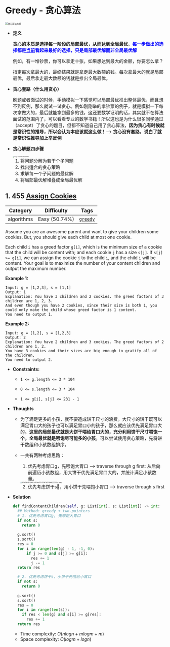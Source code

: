 # Greedy - 贪心算法

<img src="https://code-thinking-1253855093.file.myqcloud.com/pics/20210917104315.png" alt="贪心算法大纲" style="zoom: 50%;" />

- **定义**

  **贪心的本质是选择每一阶段的局部最优，从而达到全局最优**。<font color=blue>**每一步做出的选择都是<u>当前</u>看起来最好的选择，只是局部最优解而非全局最优解**</font>

  例如，有一堆钞票，你可以拿走十张，如果想达到最大的金额，你要怎么拿？

  指定每次拿最大的，最终结果就是拿走最大数额的钱。每次拿最大的就是局部最优，最后拿走最大数额的钱就是推出全局最优。

- **贪心套路（什么用贪心）**

  刷题或者面试的时候，手动模拟一下感觉可以局部最优推出整体最优，而且想不到反例，那么就试一试贪心。例如刚刚举的拿钞票的例子，就是模拟一下每次拿做大的，最后就能拿到最多的钱，这还要数学证明的话，其实就不在算法面试的范围内了，可以看看专业的数学书籍！所以这也是为什么很多同学通过（accept）了贪心的题目，但都不知道自己用了贪心算法，**因为贪心有时候就是常识性的推导，所以会认为本应该就这么做！**--> **贪心没有套路，说白了就是常识性推导加上举反例**

- **贪心解题四步骤**

  <img src="/Users/xinyuzhang/Library/Application Support/typora-user-images/image-20220823112108583.png" alt="image-20220823112108583" style="zoom: 25%;" />

  1. 将问题分解为若干个子问题
  2. 找出适合的贪心策略 
  3. 求解每一个子问题的最优解
  4. 将局部最优解堆叠成全局最优解

## 1. 455 [Assign Cookies](https://leetcode.com/problems/assign-cookies/description/)

|  Category  |  Difficulty   |                    Tags                     |
| :--------: | :-----------: | :-----------------------------------------: |
| algorithms | Easy (50.74%) | [`greedy`](https://leetcode.com/tag/greedy) |

Assume you are an awesome parent and want to give your children some cookies. But, you should give each child at most one cookie.

Each child `i` has a greed factor `g[i]`, which is the minimum size of a cookie that the child will be content with; and each cookie `j` has a size `s[j]`. If `s[j] >= g[i]`, we can assign the cookie `j` to the child `i`, and the child `i` will be content. Your goal is to maximize the number of your content children and output the maximum number.

**Example 1:**

```
Input: g = [1,2,3], s = [1,1]
Output: 1
Explanation: You have 3 children and 2 cookies. The greed factors of 3 children are 1, 2, 3. 
And even though you have 2 cookies, since their size is both 1, you could only make the child whose greed factor is 1 content.
You need to output 1.
```

**Example 2:**

```
Input: g = [1,2], s = [1,2,3]
Output: 2
Explanation: You have 2 children and 3 cookies. The greed factors of 2 children are 1, 2. 
You have 3 cookies and their sizes are big enough to gratify all of the children, 
You need to output 2. 
```

- **Constraints:**

  - `1 <= g.length <= 3 * 104`

  - `0 <= s.length <= 3 * 104`

  - `1 <= g[i], s[j] <= 231 - 1`

- **Thoughts**

  - 为了满足更多的小孩，就不要造成饼干尺寸的浪费。大尺寸的饼干既可以满足胃口大的孩子也可以满足胃口小的孩子，那么就应该优先满足胃口大的。**这里的局部最优就是大饼干喂给胃口大的，充分利用饼干尺寸喂饱一个，全局最优就是喂饱尽可能多的小孩**。可以尝试使用贪心策略，先将饼干数组和小孩数组排序。

  - 一共有两种考虑思路：

    1. 优先考虑胃口g，先喂饱大胃口 --> traverse through g first: 从后向前遍历小孩数组，用大饼干优先满足胃口大的，并统计满足小孩数量。

    <img src="https://pic.leetcode-cn.com/1654417025-INpLdL-BF963F4D-2A3E-401A-A112-274E18C76A86_1_201_a.jpeg" alt="BF963F4D-2A3E-401A-A112-274E18C76A86_1_201_a.jpeg" style="zoom: 33%;" />

    2. 优先考虑饼干s🍪，用小饼干先喂饱小胃口 --> traverse through s first

- **Solution**

  ```python
  def findContentChildren(self, g: List[int], s: List[int]) -> int:
    ## Method: greedy + two-pointers 
    # 1. 优先考虑胃口g, 先喂饱大胃口
    if not s:
      return 0
    
    g.sort()
    s.sort()
    res = 0
    for i in range(len(g) - 1, -1, 0):
        if j >= 0 and s[j] >= g[i]:
          res += 1
          j -= 1
    return res
  
    # 2. 优先考虑饼干s，小饼干先喂给小胃口
    if not s:
      return 0
    
    g.sort()
    s.sort()
    res = 0
    for i in range(len(s)):
      if res < len(g) and s[i] >= g[res]:
        res += 1
    return res
  ```

  - Time complexity: $O(nlogn + mlogm + m)$
  - Space complexity: $O(logm + logn)$

  